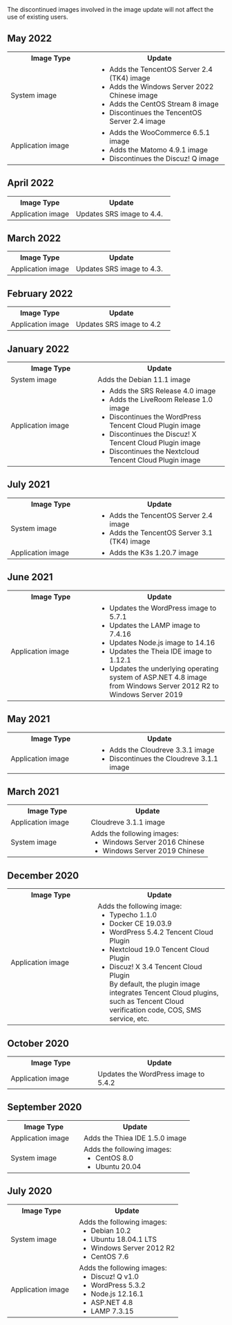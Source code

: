 <dx-alert infotype="explain" title="">
The discontinued images involved in the image update will not affect the use of existing users.
</dx-alert>

## May 2022
<table>
    <tbody><tr><th style="width: 40%;">Image Type</th><th style="width:60%;">Update</th></tr>
		<tr>
		<td>System image</td>
		<td><ul class="params">
		<li>Adds the TencentOS Server 2.4 (TK4) image</li>
		<li>Adds the Windows Server 2022 Chinese image</li>
		<li>Adds the CentOS Stream 8 image</li>
		<li>Discontinues the TencentOS Server 2.4 image</li>
		</ul></td>
		</tr>
		<tr>
		<td>Application image</td>
		<td><ul class="params">
		<li>Adds the WooCommerce 6.5.1 image</li>
		<li>Adds the Matomo 4.9.1 image</li>
		<li>Discontinues the Discuz! Q image</li>
		</ul></td>
		</tr>
</tbody></table>


## April 2022
<table>
    <tbody><tr><th style="width: 40%;">Image Type</th><th style="width:60%;">Update</th></tr>
  <tr>
		<td>Application image</td>
		<td>Updates SRS image to 4.4.</td>
		</tr>
</tbody></table>

## March 2022
<table>
    <tbody><tr><th style="width: 40%;">Image Type</th><th style="width:60%;">Update</th></tr>
  <tr>
		<td>Application image</td>
		<td>Updates SRS image to 4.3.</td>
		</tr>
</tbody></table>


## February 2022
<table>
    <tbody><tr><th style="width: 40%;">Image Type</th><th style="width:60%;">Update</th></tr>
  <tr>
		<td>Application image</td>
		<td>Updates SRS image to 4.2</td>
		</tr>
</tbody></table>

## January 2022
<table>
    <tbody><tr><th style="width: 40%;">Image Type</th><th style="width:60%;">Update</th></tr>
  <tr>
	 <tr>
		<td>System image</td>
		<td>Adds the Debian 11.1 image</td>
		</tr>
		<td>Application image</td>
		<td><ul class="params"> 
		<li>Adds the SRS Release 4.0 image</li>
		<li>Adds the LiveRoom Release 1.0 image</li>
		<li>Discontinues the WordPress Tencent Cloud Plugin image</li>
		<li>Discontinues the Discuz! X Tencent Cloud Plugin image</li>
		<li>Discontinues the Nextcloud Tencent Cloud Plugin image</li>
		</ul></td>
		</tr>
</tbody></table>



## July 2021
<table>
    <tbody><tr><th style="width: 40%;">Image Type</th><th style="width:60%;">Update</th></tr>
		 <tr>
		<td>System image</td>
		<td><ul class="params">
		<li>Adds the TencentOS Server 2.4 image</li>
		<li>Adds the TencentOS Server 3.1 (TK4) image</li>
		</ul></td>
		</tr>
  <tr>
		<td>Application image</td>
		<td><ul class="params">
		<li>Adds the K3s 1.20.7 image </li>
		</ul></td>
		</tr>
</tbody></table>


## June 2021
<table>
    <tbody><tr><th style="width: 40%;">Image Type</th><th style="width:60%;">Update</th></tr>
  <tr>
		<td>Application image</td>
		<td><ul class="params"><li>Updates the WordPress image to 5.7.1</li><li>Updates the LAMP image to 7.4.16</li>
		<li>Updates Node.js image to 14.16</li><li>Updates the Theia IDE image to 1.12.1</li>
		<li>Updates the underlying operating system of ASP.NET 4.8 image from Windows Server 2012 R2 to Windows Server 2019</li>
		</ul></td>
		</tr>
</tbody></table>


## May 2021
<table>
    <tbody><tr><th style="width: 40%;">Image Type</th><th style="width:60%;">Update</th></tr>
  <tr>
		<td>Application image</td>
		<td><ul class="params"><li>Adds the Cloudreve 3.3.1 image</li><li>Discontinues the Cloudreve 3.1.1 image</li></ul></td>
		</tr>
</tbody></table>


## March 2021
<table>
    <tbody><tr><th style="width: 40%;">Image Type</th><th style="width:60%;">Update</th></tr>
  <tr>
		<td>Application image</td>
		<td>Cloudreve 3.1.1 image</td>
		</tr>
		 <tr>
		<td>System image</td>
		<td>Adds the following images: <ul class="params"><li>Windows Server 2016 Chinese</li><li>Windows Server 2019 Chinese</li></ul></td>
		</tr>
</tbody></table>


## December 2020
<table>
    <tbody><tr><th style="width: 40%;">Image Type</th><th style="width:60%;">Update</th></tr>
<tr>
		<td>Application image</td>
		<td>Adds the following image: <ul class="params"><li>Typecho 1.1.0</li>
		<li>Docker CE 19.03.9</li>
		<li>WordPress 5.4.2 Tencent Cloud Plugin</li>
		<li>Nextcloud 19.0 Tencent Cloud Plugin</li>
		<li>Discuz! X 3.4 Tencent Cloud Plugin</li>
		By default, the plugin image integrates Tencent Cloud plugins, such as Tencent Cloud verification code, COS, SMS service, etc.
		</ul></td>
		</tr>
</tbody></table>

## October 2020
<table>
    <tbody><tr><th style="width: 40%;">Image Type</th><th style="width:60%;">Update</th></tr>
  <tr>
		<td>Application image</td>
		<td>Updates the WordPress image to 5.4.2</td>
		</tr>
</tbody></table>


## September 2020
<table>
    <tbody><tr><th style="width: 40%;">Image Type</th><th style="width:60%;">Update</th></tr>
		<tr>
		<td>Application image</td>
		<td>Adds the Thiea IDE 1.5.0 image</td>
		</tr>
    <tr>
		<td>System image</td>
		<td>Adds the following images:<ul class="params"><li>CentOS 8.0</li><li>Ubuntu 20.04</li></ul></td>
		</tr>
</tbody></table>

## July 2020
<table>
    <tbody><tr><th style="width: 40%;">Image Type</th><th style="width:60%;">Update</th></tr>
    <tr>
		<td>System image</td>
		<td>Adds the following images:
		<ul class="params">
		<li> Debian 10.2</li>
		<li> Ubuntu 18.04.1 LTS</li>
		<li> Windows Server 2012 R2 </li>
		<li>CentOS 7.6</li>
		</td>
		</tr>
    <tr>
		<td>Application image</td>
		<td>Adds the following images:
		<ul class="params">
		<li>Discuz! Q v1.0</li>
		<li>WordPress 5.3.2</li><li> Node.js 12.16.1 </li>
		<li>ASP.NET 4.8</li><li> LAMP 7.3.15 </li>
		</td></tr>
</tbody></table>



<style>
 .params{margin:0px !important}
</style>
